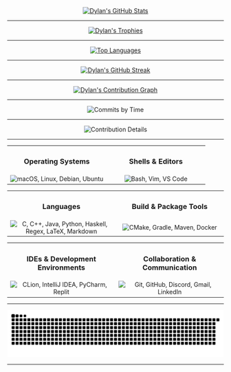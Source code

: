<div align="center">
    <a href="https://github.com/dhodgson615">
        <img src="https://github-readme-stats.vercel.app/api?username=dhodgson615&show_icons=true&theme=gruvbox&count_private=true&include_all_commits=true" alt="Dylan's GitHub Stats" />
    </a>
</div>

---

<div align="center">
    <a href="https://github.com/dhodgson615">
        <img src="https://github-profile-trophy.vercel.app/?username=dhodgson615&theme=gruvbox&margin-w=20&margin-h=20&column=3" alt="Dylan's Trophies" />
    </a>
</div>

---

<div align="center">
    <a href="https://github.com/dhodgson615">
        <img src="https://github-readme-stats.vercel.app/api/top-langs/?username=dhodgson615&theme=gruvbox&hide=html,css&layout=compact&langs_count=20" alt="Top Languages" style="width:50%; max-width:750px;" />
    </a>
</div>

---

<div align="center">
    <a href="https://github.com/dhodgson615">
        <img src="https://github-readme-streak-stats.herokuapp.com/?user=dhodgson615&theme=gruvbox" alt="Dylan's GitHub Streak" />
    </a>
</div>

---

<div align="center">
    <a href="https://github.com/dhodgson615">
        <img src="https://github-readme-activity-graph.vercel.app/graph?username=dhodgson615&theme=gruvbox" alt="Dylan's Contribution Graph" />
    </a>
</div>

---

<div align="center">
    <img src="https://github-profile-summary-cards.vercel.app/api/cards/productive-time?username=dhodgson615&theme=gruvbox&utcOffset=-4" alt="Commits by Time" />
</div>

---

<div align="center">
    <img src="https://github-profile-summary-cards.vercel.app/api/cards/profile-details?username=dhodgson615&theme=gruvbox" alt="Contribution Details" />
</div>

---

<div align="center">
    <table>
        <tr width="100%">
            <th align="center">
                <h3>Operating Systems</h3>
            </th>
            <th align="center">
                <h3>Shells & Editors</h3>
            </th>
        </tr>
        <tr>
            <td width="50%" align="center">
                <img src="https://skillicons.dev/icons?i=apple,linux,debian,ubuntu" alt="macOS, Linux, Debian, Ubuntu" />
            </td>
            <td width="50%" align="center">
                <img src="https://skillicons.dev/icons?i=bash,vim,vscode" alt="Bash, Vim, VS Code" />
            </td>
        </tr>
    </table>
</div>
<div align="center">
    <table>
        <tr width="100%">
            <th align="center">
                <h3>Languages</h3>
            </th>
            <th align="center">
                <h3>Build & Package Tools</h3>
            </th>
        </tr>
        <tr>
            <td width="50%" align="center">
                <img src="https://skillicons.dev/icons?i=c,cpp,java,py,haskell,latex" alt="C, C++, Java, Python, Haskell, Regex, LaTeX, Markdown" />
            </td>
            <td width="50%" align="center">
                <img src="https://skillicons.dev/icons?i=cmake,gradle,maven,docker" alt="CMake, Gradle, Maven, Docker" />
            </td>
        </tr>
    </table>
</div>
<div align="center">
    <table>
        <tr width="100%">
            <th align="center">
                <h3>IDEs & Development Environments</h3>
            </th>
            <th align="center">
                <h3>Collaboration & Communication</h3>
            </th>
        </tr>
        <tr>
            <td width="50%" align="center">
                <img src="https://skillicons.dev/icons?i=clion,idea,pycharm,replit" alt="CLion, IntelliJ IDEA, PyCharm, Replit" />
            </td>
            <td width="50%" align="center">
                <img src="https://skillicons.dev/icons?i=git,github,discord,gmail,linkedin" alt="Git, GitHub, Discord, Gmail, LinkedIn" />
            </td>
        </tr>
    </table>
</div>

---

<div align="center">
    <img src="https://raw.githubusercontent.com/dhodgson615/dhodgson615/output/dist/github-contribution-grid-snake.svg" alt="Snake animation" />
</div>

---
